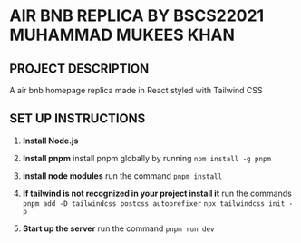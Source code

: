 # AIR BNB REPLICA BY BSCS22021 MUHAMMAD MUKEES KHAN

## PROJECT DESCRIPTION
A air bnb homepage replica made in  React styled with Tailwind CSS

## SET UP INSTRUCTIONS

1. **Install Node.js**
2. **Install pnpm**
    install pnpm globally by running
    `npm install -g pnpm`

3. **install node modules**
    run the command
    `pnpm install`

4. **If tailwind is not recognized in your project install it**
    run the commands
    `pnpm add -D tailwindcss postcss autoprefixer`
    `npx tailwindcss init -p`

5. **Start up the server**
    run the command
    `pnpm run dev`
